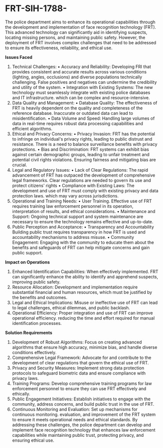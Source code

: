 # FRT-SIH-1788-

The police department aims to enhance its operational capabilities through the development and implementation of face recognition technology (FRT). This advanced technology can significantly aid in identifying suspects, locating missing persons, and maintaining public safety. However, the deployment of FRT involves complex challenges that need to be addressed to ensure its effectiveness, reliability, and ethical use.

**Issues Faced** 

1. Technical Challenges: • Accuracy and Reliability: Developing FRI that provides consistent and accurate results across various conditions (lighting, angles, occlusions) and diverse populations technically challenging. False positives and negatives can undermine the credibility and utility of the system. • Integration with Existing Systems: The new technology must seamlessly integrate with existing police databases and IT infrastructure. which can be complex and resource-intensive.
2. Data Quality and Management: • Database Quality: The effectiveness of FRT is heavily dependent on the quality and completeness of the reference database. Inaccurate or outdated data can lead to misidentification. • Data Volume and Speed: Handling large volumes of data in real-time requires robust data processing capabilities and efficient algorithms.
3. Ethical and Privacy Concerns: • Privacy Invasion: FRT has the potential to infringe on individual's privacy rights, leading to public distrust and resistance. There is a need to balance surveillance benefits with privacy protections. • Bias and Discrimination: FRT systems can exhibit bias against certain demographic groups, leading to unfair treatment and potential civil rights violations. Ensuring fairness and mitigating bias are crucial.
4. Legal and Regulatory Issues: • Lack of Clear Regulations: The rapid advancement of FRT has outpaced the development of comprehensive legal frameworks. Clear regulations are needed to govern its use and protect citizens' rights • Compliance with Existing Laws: The development and use of FRT must comply with existing privacy and data protection laws. which may vary across jurisdictions.
5. Operational and Training Needs: • User Training. Effective use of FRT requires training law enforcement personnel in its operation, interpretation of results, and ethical considerations. • Maintenance and Support: Ongoing technical support and system maintenance are necessary to ensure the technology remains effective and up-to-date.
6. Public Perception and Acceptance: • Transparency and Accountability Building public trust requires transparency in how FRT is used and accountability mechanisms to address misuse. • Community Engagement: Engaging with the community to educate them about the benefits and safeguards of FRT can help mitigate concerns and gain public support.
 
**Impact on Operations**

1. Enhanced Identification Capabilities: When effectively implemented. FRT can significantly enhance the ability to identify and apprehend suspects, improving public safety.
2. Resource Allocation: Development and implementation require substantial financial and human resources, which must be justified by the benefits and outcomes.
3. Legal and Ethical Implications: Misuse or ineffective use of FRT can lead to legal challenges, ethical dilemmas, and public backlash.
4. Operational Efficiency: Proper integration and use of FRT can improve operational efficiency. reducing the time and effort required for manual identification processes.

**Solution Requirements**

1. Development of Robust Algorithms: Focus on creating advanced algorithms that ensure high accuracy, minimize bias, and handle diverse conditions effectively.
2. Comprehensive Legal Framework: Advocate for and contribute to the development of clear regulations that govern the ethical use of FRT.
3. Privacy and Security Measures: Implement strong data protection protocols to safeguard biometric data and ensure compliance with privacy laws.
4. Training Programs: Develop comprehensive training programs for law enforcement personnel to ensure they can use FRT effectively and ethically.
5. Public Engagement Initiatives: Establish initiatives to engage with the community, address concerns, and build public trust in the use of FRT.
6. Continuous Monitoring and Evaluation: Set up mechanisms for continuous monitoring. evaluation, and improvement of the FRT system to ensure it meets operational needs and ethical standards. By addressing these challenges, the police department can develop and implement face recognition technology that enhances law enforcement capabilities while maintaining public trust, protecting privacy, and ensuring ethical use.
